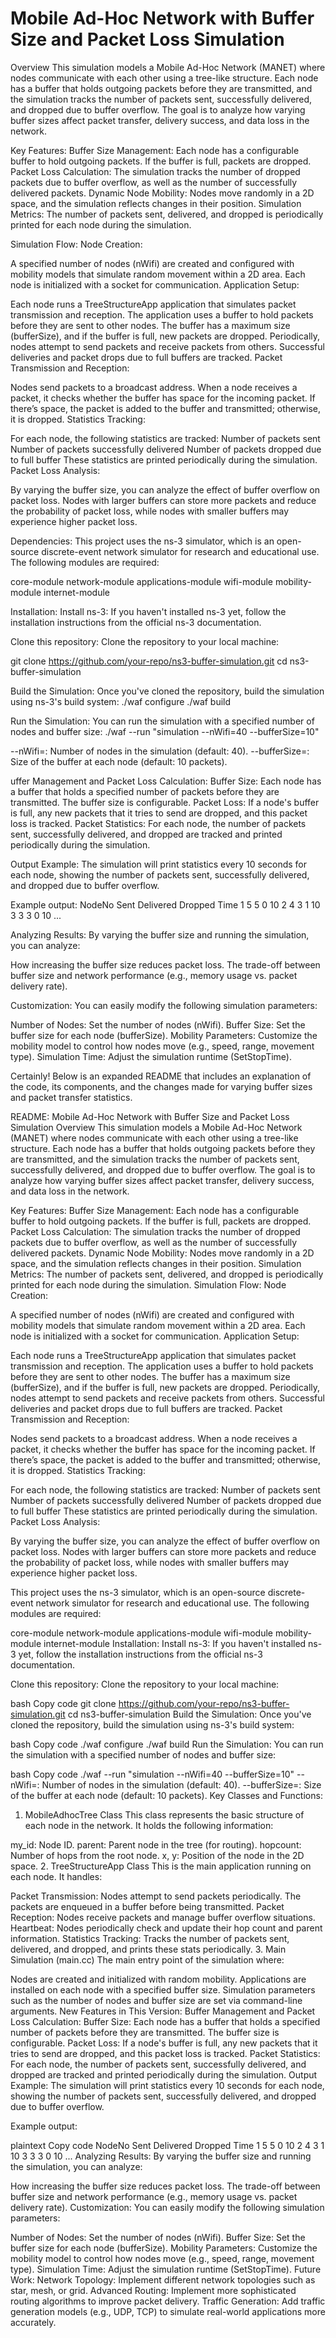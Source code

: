 # Mobile Ad-Hoc Network with Buffer Size and Packet Loss Simulation
Overview
This simulation models a Mobile Ad-Hoc Network (MANET) where nodes communicate with each other using a tree-like structure. Each node has a buffer that holds outgoing packets before they are transmitted, and the simulation tracks the number of packets sent, successfully delivered, and dropped due to buffer overflow. The goal is to analyze how varying buffer sizes affect packet transfer, delivery success, and data loss in the network.

Key Features:
Buffer Size Management: Each node has a configurable buffer to hold outgoing packets. If the buffer is full, packets are dropped.
Packet Loss Calculation: The simulation tracks the number of dropped packets due to buffer overflow, as well as the number of successfully delivered packets.
Dynamic Node Mobility: Nodes move randomly in a 2D space, and the simulation reflects changes in their position.
Simulation Metrics: The number of packets sent, delivered, and dropped is periodically printed for each node during the simulation.

Simulation Flow:
Node Creation:

A specified number of nodes (nWifi) are created and configured with mobility models that simulate random movement within a 2D area.
Each node is initialized with a socket for communication.
Application Setup:

Each node runs a TreeStructureApp application that simulates packet transmission and reception. The application uses a buffer to hold packets before they are sent to other nodes.
The buffer has a maximum size (bufferSize), and if the buffer is full, new packets are dropped.
Periodically, nodes attempt to send packets and receive packets from others. Successful deliveries and packet drops due to full buffers are tracked.
Packet Transmission and Reception:

Nodes send packets to a broadcast address. When a node receives a packet, it checks whether the buffer has space for the incoming packet. If there’s space, the packet is added to the buffer and transmitted; otherwise, it is dropped.
Statistics Tracking:

For each node, the following statistics are tracked:
Number of packets sent
Number of packets successfully delivered
Number of packets dropped due to full buffer
These statistics are printed periodically during the simulation.
Packet Loss Analysis:

By varying the buffer size, you can analyze the effect of buffer overflow on packet loss. Nodes with larger buffers can store more packets and reduce the probability of packet loss, while nodes with smaller buffers may experience higher packet loss.

Dependencies:
This project uses the ns-3 simulator, which is an open-source discrete-event network simulator for research and educational use. The following modules are required:

core-module
network-module
applications-module
wifi-module
mobility-module
internet-module

Installation:
Install ns-3: If you haven't installed ns-3 yet, follow the installation instructions from the official ns-3 documentation.

Clone this repository: Clone the repository to your local machine:

git clone https://github.com/your-repo/ns3-buffer-simulation.git
cd ns3-buffer-simulation

Build the Simulation: Once you've cloned the repository, build the simulation using ns-3's build system:
./waf configure
./waf build

Run the Simulation: You can run the simulation with a specified number of nodes and buffer size:
./waf --run "simulation --nWifi=40 --bufferSize=10"

--nWifi=<num>: Number of nodes in the simulation (default: 40).
--bufferSize=<size>: Size of the buffer at each node (default: 10 packets).

uffer Management and Packet Loss Calculation:
Buffer Size: Each node has a buffer that holds a specified number of packets before they are transmitted. The buffer size is configurable.
Packet Loss: If a node's buffer is full, any new packets that it tries to send are dropped, and this packet loss is tracked.
Packet Statistics: For each node, the number of packets sent, successfully delivered, and dropped are tracked and printed periodically during the simulation.

Output Example:
The simulation will print statistics every 10 seconds for each node, showing the number of packets sent, successfully delivered, and dropped due to buffer overflow.

Example output:
NodeNo   Sent    Delivered   Dropped   Time
1        5       5           0         10
2        4       3           1         10
3        3       3           0         10
...

Analyzing Results:
By varying the buffer size and running the simulation, you can analyze:

How increasing the buffer size reduces packet loss.
The trade-off between buffer size and network performance (e.g., memory usage vs. packet delivery rate).

Customization:
You can easily modify the following simulation parameters:

Number of Nodes: Set the number of nodes (nWifi).
Buffer Size: Set the buffer size for each node (bufferSize).
Mobility Parameters: Customize the mobility model to control how nodes move (e.g., speed, range, movement type).
Simulation Time: Adjust the simulation runtime (SetStopTime).


Certainly! Below is an expanded README that includes an explanation of the code, its components, and the changes made for varying buffer sizes and packet transfer statistics.

README: Mobile Ad-Hoc Network with Buffer Size and Packet Loss Simulation
Overview
This simulation models a Mobile Ad-Hoc Network (MANET) where nodes communicate with each other using a tree-like structure. Each node has a buffer that holds outgoing packets before they are transmitted, and the simulation tracks the number of packets sent, successfully delivered, and dropped due to buffer overflow. The goal is to analyze how varying buffer sizes affect packet transfer, delivery success, and data loss in the network.

Key Features:
Buffer Size Management: Each node has a configurable buffer to hold outgoing packets. If the buffer is full, packets are dropped.
Packet Loss Calculation: The simulation tracks the number of dropped packets due to buffer overflow, as well as the number of successfully delivered packets.
Dynamic Node Mobility: Nodes move randomly in a 2D space, and the simulation reflects changes in their position.
Simulation Metrics: The number of packets sent, delivered, and dropped is periodically printed for each node during the simulation.
Simulation Flow:
Node Creation:

A specified number of nodes (nWifi) are created and configured with mobility models that simulate random movement within a 2D area.
Each node is initialized with a socket for communication.
Application Setup:

Each node runs a TreeStructureApp application that simulates packet transmission and reception. The application uses a buffer to hold packets before they are sent to other nodes.
The buffer has a maximum size (bufferSize), and if the buffer is full, new packets are dropped.
Periodically, nodes attempt to send packets and receive packets from others. Successful deliveries and packet drops due to full buffers are tracked.
Packet Transmission and Reception:

Nodes send packets to a broadcast address. When a node receives a packet, it checks whether the buffer has space for the incoming packet. If there’s space, the packet is added to the buffer and transmitted; otherwise, it is dropped.
Statistics Tracking:

For each node, the following statistics are tracked:
Number of packets sent
Number of packets successfully delivered
Number of packets dropped due to full buffer
These statistics are printed periodically during the simulation.
Packet Loss Analysis:

By varying the buffer size, you can analyze the effect of buffer overflow on packet loss. Nodes with larger buffers can store more packets and reduce the probability of packet loss, while nodes with smaller buffers may experience higher packet loss.

This project uses the ns-3 simulator, which is an open-source discrete-event network simulator for research and educational use. The following modules are required:

core-module
network-module
applications-module
wifi-module
mobility-module
internet-module
Installation:
Install ns-3: If you haven't installed ns-3 yet, follow the installation instructions from the official ns-3 documentation.

Clone this repository: Clone the repository to your local machine:

bash
Copy code
git clone https://github.com/your-repo/ns3-buffer-simulation.git
cd ns3-buffer-simulation
Build the Simulation: Once you've cloned the repository, build the simulation using ns-3's build system:

bash
Copy code
./waf configure
./waf build
Run the Simulation: You can run the simulation with a specified number of nodes and buffer size:

bash
Copy code
./waf --run "simulation --nWifi=40 --bufferSize=10"
--nWifi=<num>: Number of nodes in the simulation (default: 40).
--bufferSize=<size>: Size of the buffer at each node (default: 10 packets).
Key Classes and Functions:
1. MobileAdhocTree Class
This class represents the basic structure of each node in the network. It holds the following information:

my_id: Node ID.
parent: Parent node in the tree (for routing).
hopcount: Number of hops from the root node.
x, y: Position of the node in the 2D space.
2. TreeStructureApp Class
This is the main application running on each node. It handles:

Packet Transmission: Nodes attempt to send packets periodically. The packets are enqueued in a buffer before being transmitted.
Packet Reception: Nodes receive packets and manage buffer overflow situations.
Heartbeat: Nodes periodically check and update their hop count and parent information.
Statistics Tracking: Tracks the number of packets sent, delivered, and dropped, and prints these stats periodically.
3. Main Simulation (main.cc)
The main entry point of the simulation where:

Nodes are created and initialized with random mobility.
Applications are installed on each node with a specified buffer size.
Simulation parameters such as the number of nodes and buffer size are set via command-line arguments.
New Features in This Version:
Buffer Management and Packet Loss Calculation:
Buffer Size: Each node has a buffer that holds a specified number of packets before they are transmitted. The buffer size is configurable.
Packet Loss: If a node's buffer is full, any new packets that it tries to send are dropped, and this packet loss is tracked.
Packet Statistics: For each node, the number of packets sent, successfully delivered, and dropped are tracked and printed periodically during the simulation.
Output Example:
The simulation will print statistics every 10 seconds for each node, showing the number of packets sent, successfully delivered, and dropped due to buffer overflow.

Example output:

plaintext
Copy code
NodeNo   Sent    Delivered   Dropped   Time
1        5       5           0         10
2        4       3           1         10
3        3       3           0         10
...
Analyzing Results:
By varying the buffer size and running the simulation, you can analyze:

How increasing the buffer size reduces packet loss.
The trade-off between buffer size and network performance (e.g., memory usage vs. packet delivery rate).
Customization:
You can easily modify the following simulation parameters:

Number of Nodes: Set the number of nodes (nWifi).
Buffer Size: Set the buffer size for each node (bufferSize).
Mobility Parameters: Customize the mobility model to control how nodes move (e.g., speed, range, movement type).
Simulation Time: Adjust the simulation runtime (SetStopTime).
Future Work:
Network Topology: Implement different network topologies such as star, mesh, or grid.
Advanced Routing: Implement more sophisticated routing algorithms to improve packet delivery.
Traffic Generation: Add traffic generation models (e.g., UDP, TCP) to simulate real-world applications more accurately.






